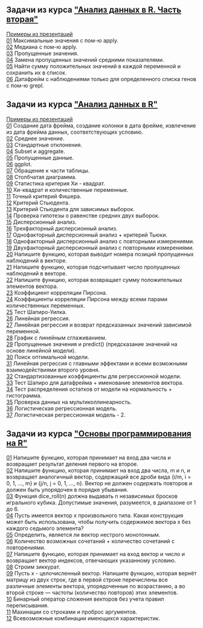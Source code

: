 ## Задачи из курса ["Анализ данных в R. Часть вторая"](https://stepik.org/course/724)  
  
[Примеры из презентаций](src/an2/samples)  
[01](src/an2/01.r) Максимальные значения с пом-ю apply.  
[02](src/an2/02.r) Медиана с пом-ю apply.  
[03](src/an2/03.r) Пропущенные значения.  
[04](src/an2/04.r) Замена пропущенных значений средними показателями.  
[05](src/an2/05.r) Найти сумму положительных значений в каждой переменной и сохранить их в список.  
[06](src/an2/06.r) Датафрейм с наблюдениями только для определенного списка генов с пом-ю grepl.  
  
  
  
## Задачи из курса ["Анализ данных в R"](https://stepik.org/course/129)  
  
[Примеры из презентаций](src/an1/samples-from-presentations)  
[01](src/an1/01.r) Создание дата фрейма, создание колонки в дата фрейме, извлечение из дата фрейма данных, соответствующих условию.  
[02](src/an1/02.r) Среднее значение.  
[03](src/an1/03.r) Стандартные отклонения.  
[04](src/an1/04.r) Subset и aggregate.  
[05](src/an1/05.r) Пропущенные данные.  
[06](src/an1/06.r) ggplot.  
[07](src/an1/07.r) Обращение к части таблицы.  
[08](src/an1/08.r) Столбчатая диаграмма.  
[09](src/an1/09.r) Статистика критерия Хи - квадрат.  
[10](src/an1/10.r) Хи-квадрат и количественные переменные.  
[11](src/an1/11.r) Точный критерий Фишера.  
[12](src/an1/12.r) Критерий Стьюдента.  
[13](src/an1/13.r) Критерий Стьюдента для зависимых выборок.  
[14](src/an1/14.r) Проверка гипотезы о равенстве средних двух выборок.  
[15](src/an1/15.r) Дисперсионный анализ.  
[16](src/an1/16.r) Трехфакторный дисперсионный анализ.  
[17](src/an1/17.r) Однофакторный дисперсионный анализ + критерий Тьюки.  
[18](src/an1/18.r) Однофакторный дисперсионный анализ с повторными измерениями.  
[19](src/an1/19.r) Двухфакторный дисперсионный анализ с повторными измерениями.  
[20](src/an1/20.r) Напишите функцию, которая выводит номера позиций пропущенных наблюдений в векторе.  
[21](src/an1/21.r) Напишите функцию, которая подсчитывает число пропущенных наблюдений в векторе.  
[22](src/an1/22.r) Напишите функцию, которая возвращает сумму положительных элементов вектора.  
[23](src/an1/23.r) Коэффициент корреляции Пирсона.  
[24](src/an1/24.r) Коэффициенты корреляции Пирсона между всеми парами количественных переменных.  
[25](src/an1/25.r) Тест Шапиро-Уилка.  
[26](src/an1/26.r) Линейная регрессия.  
[27](src/an1/27.r) Линейная регрессия и возврат предсказанных значений зависимой переменной.  
[28](src/an1/28.r) График с линейным сглаживанием.  
[29](src/an1/29.r) Пропущенные значения и predict() (предсказание значений на основе линейной модели).  
[30](src/an1/30.r) Поиск оптимальной модели.  
[31](src/an1/31.r) Линейная регрессия с главными эффектами и всеми возможными взаимодействиями второго уровня.  
[32](src/an1/32.r) Стандартизованные коэффициенты для регрессионной модели.  
[33](src/an1/33.r) Тест Шапиро для датафрейма + именование элементов вектора.  
[34](src/an1/34.r) Тест распределения остатков от модели на нормальность + гистограмма.  
[35](src/an1/35.r) Проверка данных на мультиколлинеарность.  
[36](src/an1/36.r) Логистическая регрессионная модель.  
[37](src/an1/37.r) Логистическая регрессионная модель - 2.  
  
  
  
## Задачи из курса ["Основы программирования на R"](https://stepik.org/course/497)  
  
[01](src/basics/01.r) Напишите функцию, которая принимает на вход два числа и возвращает результат деления первого на второе.  
[02](src/basics/02.r) Напишите функцию, которая принимает на вход два числа, m и n, и возвращает аналогичный вектор, содержащий все дроби вида {i/m, i = 0, 1, ..., m} и  {j/n, j = 0, 1, ..., n}. Вектор не должен содержать повторов и должен быть упорядочен в порядке убывания.  
[03](src/basics/03.r) Функция dice_roll(n) должна выдавать n независимых бросков игрального кубика. Допустимые значения, разумеется, в диапазоне от 1 до 6.  
[04](src/basics/04.r) Пусть имеется вектор x произвольного типа. Какая конструкция может быть использована, чтобы получить содержимое вектора x без каждого седьмого элемента?  
[05](src/basics/05.r) Определить, является ли вектор нестрого монотонным.  
[06](src/basics/06.r) Количество возможных сочетаний + количество сочетаний с повторениями.  
[07](src/basics/07.r) Напишите функцию, которая принимает на вход вектор и число и возвращает вектор индексов, отвечающих указанному условию.  
[08](src/basics/08.r) Строим зиккурат.  
[09](src/basics/09.r) Пусть x - целочисленный вектор. Напишите функцию, которая вернёт матрицу из двух строк, где в первой строке перечислены все различные элементы вектора, упорядоченные по возрастанию, а во второй строке — частоты (количество повторов) этих элементов.  
[10](src/basics/10.r) Бинарный оператор сложения векторов без учета правил переписывания.  
[11](src/basics/11.r) Махинации со строками и проброс аргументов.  
[12](src/basics/12.r) Всевозможные комбинации имеющихся характеристик.  
  